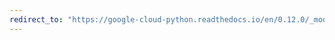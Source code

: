 ```yaml
---
redirect_to: "https://google-cloud-python.readthedocs.io/en/0.12.0/_modules/gcloud/dns/resource_record_set.html"
---
```

